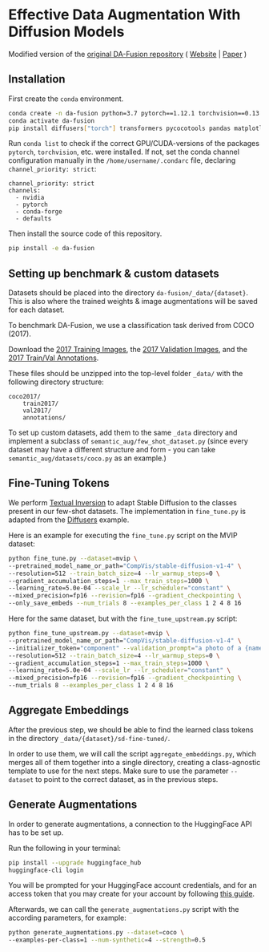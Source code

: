 # Effective Data Augmentation With Diffusion Models

Modified version of the [original DA-Fusion repository](https://github.com/brandontrabucco/da-fusion) ( [Website](btrabuc.co/da-fusion) | [Paper](https://openreview.net/forum?id=ZWzUA9zeAg) )

## Installation

First create the `conda` environment.

```bash
conda create -n da-fusion python=3.7 pytorch==1.12.1 torchvision==0.13.1 cudatoolkit=11.6 -c nvidia -c pytorch -c conda-forge
conda activate da-fusion
pip install diffusers["torch"] transformers pycocotools pandas matplotlib seaborn scipy
```

Run `conda list` to check if the correct GPU/CUDA-versions of the packages `pytorch`, `torchvision`, etc. were installed. If not, set the conda channel configuration manually in the `/home/username/.condarc` file, declaring `channel_priority: strict`:

```
channel_priority: strict
channels:
  - nvidia
  - pytorch
  - conda-forge
  - defaults
```

Then install the source code of this repository.

```bash
pip install -e da-fusion
```

## Setting up benchmark & custom datasets

Datasets should be placed into the directory `da-fusion/_data/{dataset}`. This is also where the trained weights & image augmentations will be saved for each dataset.

To benchmark DA-Fusion, we use a classification task derived from COCO (2017).

Download the [2017 Training Images](http://images.cocodataset.org/zips/train2017.zip), the [2017 Validation Images](http://images.cocodataset.org/zips/val2017.zip), and the [2017 Train/Val Annotations](http://images.cocodataset.org/annotations/annotations_trainval2017.zip).

These files should be unzipped into the top-level folder `_data/` with the following directory structure:

```
coco2017/
    train2017/
    val2017/
    annotations/
```

To set up custom datasets, add them to the same `_data` directory and implement a subclass of `semantic_aug/few_shot_dataset.py` (since every dataset may have a different structure and form - you can take `semantic_aug/datasets/coco.py` as an example.)

## Fine-Tuning Tokens

We perform [Textual Inversion](https://arxiv.org/abs/2208.01618) to adapt Stable Diffusion to the classes present in our few-shot datasets. The implementation in `fine_tune.py` is adapted from the [Diffusers](https://github.com/huggingface/diffusers/blob/main/examples/textual_inversion/textual_inversion.py) example.

Here is an example for executing the `fine_tune.py` script on the MVIP dataset:

```bash
python fine_tune.py --dataset=mvip \
--pretrained_model_name_or_path="CompVis/stable-diffusion-v1-4" \
--resolution=512 --train_batch_size=4 --lr_warmup_steps=0 \
--gradient_accumulation_steps=1 --max_train_steps=1000 \
--learning_rate=5.0e-04 --scale_lr --lr_scheduler="constant" \
--mixed_precision=fp16 --revision=fp16 --gradient_checkpointing \
--only_save_embeds --num_trials 8 --examples_per_class 1 2 4 8 16
```

Here for the same dataset, but with the `fine_tune_upstream.py` script:

```bash
python fine_tune_upstream.py --dataset=mvip \
--pretrained_model_name_or_path="CompVis/stable-diffusion-v1-4" \
--initializer_token="component" --validation_prompt="a photo of a {name}" \
--resolution=512 --train_batch_size=4 --lr_warmup_steps=0 \
--gradient_accumulation_steps=1 --max_train_steps=1000 \
--learning_rate=5.0e-04 --scale_lr --lr_scheduler="constant" \
--mixed_precision=fp16 --revision=fp16 --gradient_checkpointing \
--num_trials 8 --examples_per_class 1 2 4 8 16
```

## Aggregate Embeddings

After the previous step, we should be able to find the learned class tokens in the directory `_data/{dataset}/sd-fine-tuned/`.

In order to use them, we will call the script `aggregate_embeddings.py`, which merges all of them together into a single directory, creating a class-agnostic template to use for the next steps. Make sure to use the parameter `--dataset` to point to the correct dataset, as in the previous steps.

## Generate Augmentations

In order to generate augmentations, a connection to the HuggingFace API has to be set up.

Run the following in your terminal:

```bash
pip install --upgrade huggingface_hub
huggingface-cli login
```

You will be prompted for your HuggingFace account credentials, and for an access token that you may create for your account by following [this guide](https://huggingface.co/docs/huggingface_hub/quick-start#login).

Afterwards, we can call the `generate_augmentations.py` script with the according parameters, for example:

```bash
python generate_augmentations.py --dataset=coco \
--examples-per-class=1 --num-synthetic=4 --strength=0.5
```